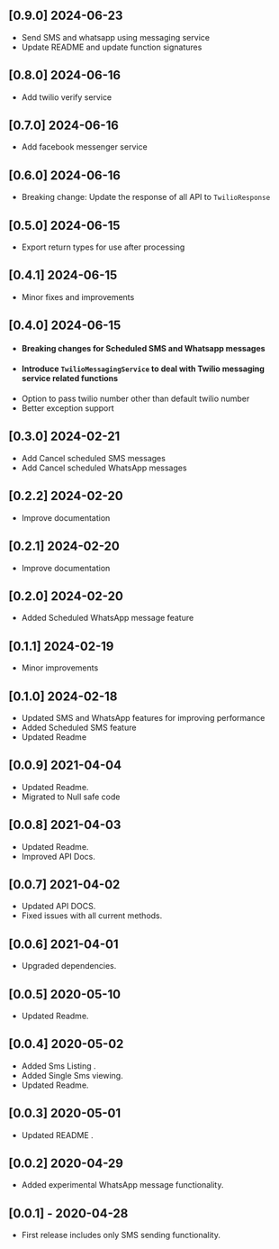 ## [0.9.0] 2024-06-23

- Send SMS and whatsapp using messaging service
- Update README and update function signatures

## [0.8.0] 2024-06-16

- Add twilio verify service

## [0.7.0] 2024-06-16

- Add facebook messenger service

## [0.6.0] 2024-06-16

- Breaking change: Update the response of all API to `TwilioResponse`

## [0.5.0] 2024-06-15

- Export return types for use after processing

## [0.4.1] 2024-06-15

- Minor fixes and improvements

## [0.4.0] 2024-06-15

- #### Breaking changes for Scheduled SMS and Whatsapp messages
- #### Introduce `TwilioMessagingService` to deal with Twilio messaging service related functions
- Option to pass twilio number other than default twilio number
- Better exception support

## [0.3.0] 2024-02-21

- Add Cancel scheduled SMS messages
- Add Cancel scheduled WhatsApp messages

## [0.2.2] 2024-02-20

- Improve documentation

## [0.2.1] 2024-02-20

- Improve documentation

## [0.2.0] 2024-02-20

- Added Scheduled WhatsApp message feature

## [0.1.1] 2024-02-19

- Minor improvements

## [0.1.0] 2024-02-18

- Updated SMS and WhatsApp features for improving performance
- Added Scheduled SMS feature
- Updated Readme

## [0.0.9] 2021-04-04

- Updated Readme.
- Migrated to Null safe code

## [0.0.8] 2021-04-03

- Updated Readme.
- Improved API Docs.

## [0.0.7] 2021-04-02

- Updated API DOCS.
- Fixed issues with all current methods.

## [0.0.6] 2021-04-01

- Upgraded dependencies.

## [0.0.5] 2020-05-10

- Updated Readme.

## [0.0.4] 2020-05-02

- Added Sms Listing .
- Added Single Sms viewing.
- Updated Readme.

## [0.0.3] 2020-05-01

- Updated README .

## [0.0.2] 2020-04-29

- Added experimental WhatsApp message functionality.

## [0.0.1] - 2020-04-28

- First release includes only SMS sending functionality.
